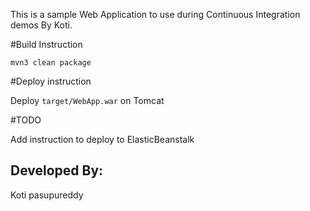 This is a sample Web Application to use during Continuous Integration demos By Koti.

#Build Instruction

```
mvn3 clean package
```

#Deploy instruction

Deploy ```target/WebApp.war``` on Tomcat
 
#TODO
 
Add instruction to deploy to ElasticBeanstalk

## Developed By: 
Koti pasupureddy
